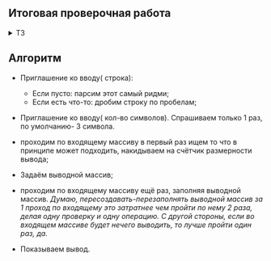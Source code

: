 ## Итоговая проверочная работа
<details><summary>ТЗ</summary>
Создать репозиторий.
Применительно к ЗАДАЧЕ, приложить:<br>
&nbsp;&nbsp;&nbsp;&nbsp;блок-схему;<br>
&nbsp;&nbsp;&nbsp;&nbsp;readme;<br>
&nbsp;&nbsp;&nbsp;&nbsp;собственно код.<br>
Разбить техпроцесс на 4 коммита. <i>Ни слова о с#</i><br>
<b> ЗАДАЧА: </b><br>
Написать программу которая из имеющегося массива строк формирует массив из строк, длина которых меньше либо равна 3 символа.<br>
Первоначальный массив можно ввести с клавиатуры, либо задать на старте выполнения алгоритма. При решении не рекомендуется пользоваться коллекциями, лучше обойтись исключительно массивами.
</details>  

## Алгоритм  

* Приглашение ко вводу( строка):  

    * Если пусто: парсим этот самый ридми;
    * Если есть что-то: дробим строку по пробелам;  

* Приглашение ко вводу( кол-во символов). Спрашиваем только 1 раз, по умолчанию- 3 символа.
* проходим по входящему массиву в первый раз ищем то что в принципе может подходить, накидываем на счётчик размерности вывода;
* Задаём выводной массив;
* проходим по входящему массиву ещё раз, заполняя выводной массив. _Думаю, пересоздавать-перезаполнять выводной массив за 1 проход по входящему это затратнее чем пройти по нему 2 раза, делая одну проверку и одну операцию. С другой стороны, если во входящем массиве будет нечего выводить, то лучше пройти один раз, да._
* Показываем вывод.